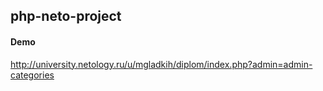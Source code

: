## php-neto-project

#### Demo

http://university.netology.ru/u/mgladkih/diplom/index.php?admin=admin-categories
